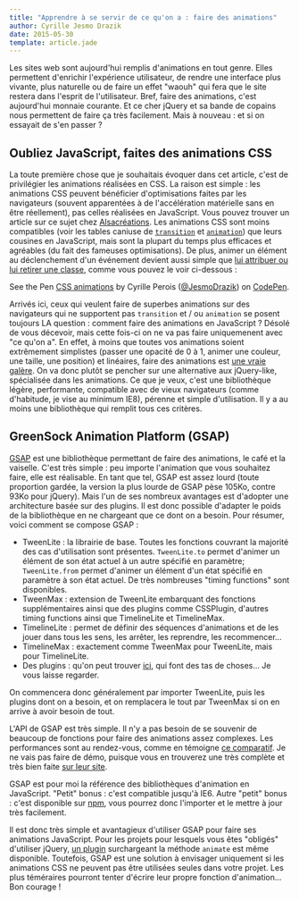 ```yaml
---
title: "Apprendre à se servir de ce qu'on a : faire des animations"
author: Cyrille Jesmo Drazik
date: 2015-05-30
template: article.jade
---
```


Les sites web sont aujourd'hui remplis d'animations en tout genre. Elles permettent d'enrichir l'expérience utilisateur, de rendre une interface plus vivante, plus naturelle ou de faire un effet "waouh" qui fera que le site restera dans l'esprit de l'utilisateur. Bref, faire des animations, c'est aujourd'hui monnaie courante. Et ce cher jQuery et sa bande de copains nous permettent de faire ça très facilement. Mais à nouveau : et si on essayait de s'en passer ?

## Oubliez JavaScript, faites des animations CSS

La toute première chose que je souhaitais évoquer dans cet article, c'est de privilégier les animations réalisées en CSS. La raison est simple : les animations CSS peuvent bénéficier d'optimisations faites par les navigateurs (souvent apparentées à de l'accélération matérielle sans en être réellement), pas celles réalisées en JavaScript. Vous pouvez trouver un article sur ce sujet chez [Alsacréations](http://www.alsacreations.com/astuce/lire/1565-acceleration-materielle-au-service-de-vos-animations-css.html). Les animations CSS sont moins compatibles (voir les tables caniuse de [`transition`](http://caniuse.com/#feat=css-transitions) et [`animation`](http://caniuse.com/#feat=css-animation)) que leurs cousines en JavaScript, mais sont la plupart du temps plus efficaces et agréables (du fait des fameuses optimisations). De plus, animer un élément au déclenchement d'un événement devient aussi simple que [lui attribuer ou lui retirer une classe](/articles/apprendre-a-se-servir-de-ce-quon-a-manipuler-styles-elements/), comme vous pouvez le voir ci-dessous :

<p data-height="268" data-theme-id="15557" data-slug-hash="wagdmZ" data-default-tab="result" data-user="JesmoDrazik" class='codepen'>See the Pen <a href='http://codepen.io/JesmoDrazik/pen/wagdmZ/'>CSS animations</a> by Cyrille Perois (<a href='http://codepen.io/JesmoDrazik'>@JesmoDrazik</a>) on <a href='http://codepen.io'>CodePen</a>.</p>
<script async src="//assets.codepen.io/assets/embed/ei.js"></script>

Arrivés ici, ceux qui veulent faire de superbes animations sur des navigateurs qui ne supportent pas `transition` et / ou `animation` se posent toujours LA question : comment faire des animations en JavaScript ? Désolé de vous décevoir, mais cette fois-ci on ne va pas faire uniquemenent avec "ce qu'on a". En effet, à moins que toutes vos animations soient extrêmement simplistes (passer une opacité de 0 à 1, animer une couleur, une taille, une position) et linéaires, faire des animations est [une vraie galère](http://javascript.info/tutorial/animation). On va donc plutôt se pencher sur une alternative aux jQuery-like, spécialisée dans les animations. Ce que je veux, c'est une bibliothèque légère, performante, compatible avec de vieux navigateurs (comme d'habitude, je vise au minimum IE8), pérenne et simple d'utilisation. Il y a au moins une bibliothèque qui remplit tous ces critères.

## GreenSock Animation Platform (GSAP)

[GSAP](http://greensock.com/gsap) est une bibliothèque permettant de faire des animations, le café et la vaiselle. C'est très simple : peu importe l'animation que vous souhaitez faire, elle est réalisable. En tant que tel, GSAP est assez lourd (toute proportion gardée, la version la plus lourde de GSAP pèse 105Ko, contre 93Ko pour jQuery). Mais l'un de ses nombreux avantages est d'adopter une architecture basée sur des plugins. Il est donc possible d'adapter le poids de la bibliothèque en ne chargeant que ce dont on a besoin. Pour résumer, voici comment se compose GSAP :

* TweenLite : la librairie de base. Toutes les fonctions couvrant la majorité des cas d'utilisation sont présentes. `TweenLite.to` permet d'animer un élément de son état actuel à un autre spécifié en paramètre; `TweenLite.from` permet d'animer un élément d'un état spécifié en paramètre à son état actuel. De très nombreuses "timing functions" sont disponibles.
* TweenMax : extension de TweenLite embarquant des fonctions supplémentaires ainsi que des plugins comme CSSPlugin, d'autres timing functions ainsi que TimelineLite et TimelineMax.
* TimelineLite : permet de définir des séquences d'animations et de les jouer dans tous les sens, les arrêter, les reprendre, les recommencer...
* TimelineMax : exactement comme TweenMax pour TweenLite, mais pour TimelineLite.
* Des plugins : qu'on peut trouver [ici](https://greensock.com/plugins/), qui font des tas de choses... Je vous laisse regarder.

On commencera donc généralement par importer TweenLite, puis les plugins dont on a besoin, et on remplacera le tout par TweenMax si on en arrive à avoir besoin de tout.

L'API de GSAP est très simple. Il n'y a pas besoin de se souvenir de beaucoup de fonctions pour faire des animations assez complexes. Les performances sont au rendez-vous, comme en témoigne [ce comparatif](http://greensock.com/js/speed.html). Je ne vais pas faire de démo, puisque vous en trouverez une très complète et très bien faite [sur leur site](http://greensock.com/jump-start-js).

GSAP est pour moi la référence des bibliothèques d'animation en JavaScript. "Petit" bonus : c'est compatible jusqu'à IE6. Autre "petit" bonus : c'est disponible sur [npm](https://www.npmjs.com/package/gsap), vous pourrez donc l'importer et le mettre à jour très facilement.

Il est donc très simple et avantagieux d'utiliser GSAP pour faire ses animations JavaScript. Pour les projets pour lesquels vous êtes "obligés" d'utiliser jQuery, [un plugin](http://greensock.com/jquery-gsap-plugin) surchargeant la méthode `animate` est même disponible. Toutefois, GSAP est une solution à envisager uniquement si les animations CSS ne peuvent pas être utilisées seules dans votre projet. Les plus téméraires pourront tenter d'écrire leur propre fonction d'animation... Bon courage !